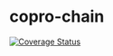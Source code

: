 # copro-chain

[![Coverage Status](https://coveralls.io/repos/github/Slinf/copro-chain/badge.svg?branch=main)](https://coveralls.io/github/Slinf/copro-chain?branch=main)
